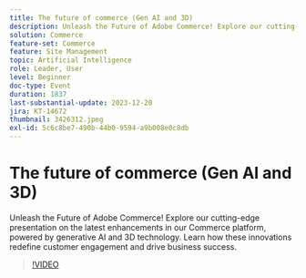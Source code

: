 ```yaml
---
title: The future of commerce (Gen AI and 3D)
description: Unleash the Future of Adobe Commerce! Explore our cutting-edge presentation on the latest enhancements in our Commerce platform, powered by generative AI and 3D technology. Learn how these innovations redefine customer engagement and drive business success.
solution: Commerce
feature-set: Commerce
feature: Site Management
topic: Artificial Intelligence
role: Leader, User
level: Beginner
doc-type: Event
duration: 1837
last-substantial-update: 2023-12-20
jira: KT-14672
thumbnail: 3426312.jpeg
exl-id: 5c6c8be7-490b-44b0-9594-a9b008e0c8db
---
```

# The future of commerce (Gen AI and 3D)

Unleash the Future of Adobe Commerce! Explore our cutting-edge presentation on the latest enhancements in our Commerce platform, powered by generative AI and 3D technology. Learn how these innovations redefine customer engagement and drive business success.

>[!VIDEO](https://video.tv.adobe.com/v/3426312/?learn=on)
